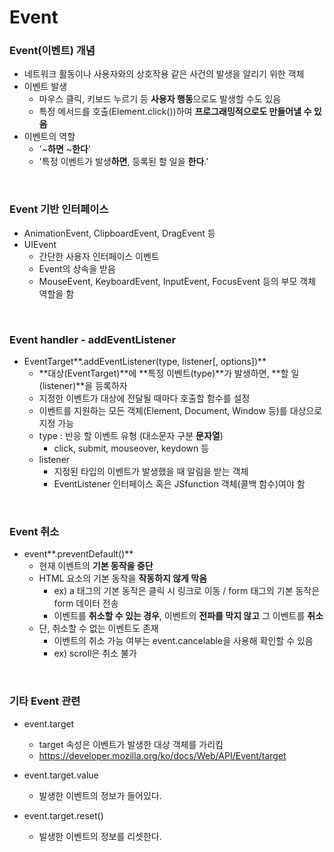 # Event

### Event(이벤트) 개념

- 네트워크 활동이나 사용자와의 상호작용 같은 사건의 발생을 알리기 위한 객체
- 이벤트 발생
  - 마우스 클릭, 키보드 누르기 등 **사용자 행동**으로도 발생할 수도 있음
  - 특정 메서드를 호출(Element.click())하여 **프로그래밍적으로도 만들어낼 수 있음**
- 이벤트의 역할
  - '~**하면** ~**한다**'
  - '특정 이벤트가 발생**하면**, 등록된 할 일을 **한다**.'

<br>

### Event 기반 인터페이스

- AnimationEvent, ClipboardEvent, DragEvent 등
- UIEvent
  - 간단한 사용자 인터페이스 이벤트
  - Event의 상속을 받음
  - MouseEvent, KeyboardEvent, InputEvent, FocusEvent 등의 부모 객체 역할을 함

<br>

### Event handler - addEventListener

- EventTarget**.addEventListener(type, listener[, options])**
  - **대상(EventTarget)**에 **특정 이벤트(type)**가 발생하면, **할 일(listener)**을 등록하자
  - 지정한 이벤트가 대상에 전달될 때마다 호출할 함수를 설정
  - 이벤트를 지원하는 모든 객체(Element, Document, Window 등)를 대상으로 지정 가능
  - type : 반응 할 이벤트 유형 (대소문자 구분 **문자열**)
    - click, submit, mouseover, keydown 등
  - listener
    - 지정된 타입의 이벤트가 발생했을 때 알림을 받는 객체
    - EventListener 인터페이스 혹은 JSfunction 객체(콜백 함수)여야 함

<br>

### Event 취소

- event**.preventDefault()**
  - 현재 이벤트의 **기본 동작을 중단**
  - HTML 요소의 기본 동작을 **작동하지 않게 막음**
    - ex) a 태그의 기본 동작은 클릭 시 링크로 이동 / form 태그의 기본 동작은 form 데이터 전송
    - 이벤트를 **취소할 수 있는 경우**, 이벤트의 **전파를 막지 않고** 그 이벤트를 **취소**
  - 단, 취소할 수 없는 이벤트도 존재
    - 이벤트의 취소 가능 여부는 event.cancelable을 사용해 확인할 수 있음
    - ex) scroll은 취소 불가

<br>

### 기타 Event 관련

- event.target
  - target 속성은 이벤트가 발생한 대상 객체를 가리킴
  - https://developer.mozilla.org/ko/docs/Web/API/Event/target

- event.target.value
  - 발생한 이벤트의 정보가 들어있다.
- event.target.reset()
  - 발생한 이벤트의 정보를 리셋한다.

<br>



